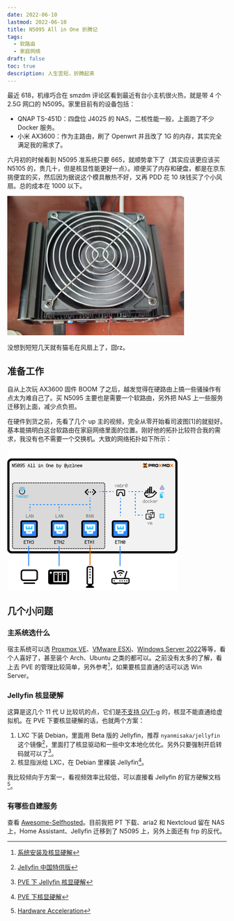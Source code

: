 ```yaml
---
date: 2022-06-10
lastmod: 2022-06-10
title: N5095 All in One 折腾记
tags:
  - 软路由
  - 家庭网络
draft: false
toc: true
description: 人生苦短，折腾起来
---
```


最近 618，机缘巧合在 smzdm 评论区看到最近有台小主机很火热，就是带 4 个 2.5G 网口的 N5095。家里目前有的设备包括：

- QNAP TS-451D：四盘位 J4025 的 NAS，二核性能一般，上面跑了不少 Docker 服务。
- 小米 AX3600：作为主路由，刷了 Openwrt 并且改了 1G 的内存，其实完全满足我的需求了。

六月初的时候看到 N5095 准系统只要 665，就顺势拿下了（其实应该更应该买 N5105 的，贵几十，但是核显性能更好一点）。顺便买了内存和硬盘，都是在京东挑便宜的买，然后因为据说这个模具散热不好，又再 PDD 花 10 块钱买了个小风扇。总的成本在 1000 以下。

![N5095](https://raw.githubusercontent.com/yzlnew/ImageBed/master/blog/2022/n5095-hardware.jpg)

没想到短短几天就有猫毛在风扇上了，囧rz。

## 准备工作

自从上次玩 AX3600 固件 BOOM 了之后，越发觉得在硬路由上搞一些骚操作有点太为难自己了。买 N5095 主要也是需要一个软路由，另外把 NAS 上一些服务迁移到上面，减少点负担。

在硬件到货之前，先看了几个 up 主的视频，完全从零开始看司波图[1]的就挺好。基本能搞明白这台软路由在家庭网络里面的位置。刚好他的拓扑比较符合我的需求，我没有也不需要一个交换机。大致的网络拓扑如下所示：

![Network Overview](https://raw.githubusercontent.com/yzlnew/ImageBed/master/blog/2022/n5095-aio.png)


## 几个小问题

### 主系统选什么

宿主系统可以选 [Proxmox VE](https://www.proxmox.com/en/)、[VMware ESXi](https://www.vmware.com/products/esxi-and-esx.html)、[Windows Server 2022](https://www.microsoft.com/en-us/windows-server)等等，看个人喜好了，甚至装个 Arch、Ubuntu 之类的都可以。之前没有太多的了解，看上去 PVE 的管理比较简单，另外参考[^2]，如果要核显直通的话可以选 Win Server。

### Jellyfin 核显硬解

这算是这几个 11 代 U 比较坑的点，它们是[不支持 GVT-g](https://www.intel.com/content/www/us/en/support/articles/000058558/graphics.html) 的，核显不能直通给虚拟机。在 PVE 下要核显硬解的话，也就两个方案：

1. LXC 下装 Debian，里面用 Beta 版的 Jellyfin，推荐 `nyanmisaka/jellyfin` 这个镜像[^3]，里面打了核显驱动和一些中文本地化优化。另外只要强制开启转码就可以了[^4]。
2. 核显指派给 LXC，在 Debian 里裸装 Jellyfin[^5]。

我比较倾向于方案一，看视频效率比较低，可以直接看 Jellyfin 的官方硬解文档[^6]。

### 有哪些自建服务

查看 [Awesome-Selfhosted](https://github.com/awesome-selfhosted/awesome-selfhosted)。目前我把 PT 下载、aria2 和 Nextcloud 留在 NAS 上，Home Assistant、Jellyfin 迁移到了 N5095 上，另外上面还有 frp 的反代。

[^1]: [2022版通用型PVE_AIO服务器布局教程](https://www.bilibili.com/video/BV1GY41177Es)
[^2]: [系统安装及核显硬解](https://www.bilibili.com/video/BV18L4y1F7gN)
[^3]: [Jellyfin 中国特供版](https://www.bilibili.com/read/cv14514123)
[^4]: [PVE 下 Jellyfin 核显硬解](https://www.bilibili.com/video/BV1sB4y197RS)
[^5]: [PVE 下核显硬解](https://www.bilibili.com/video/BV1dY4y137PB)
[^6]: [Hardware Acceleration](https://jellyfin.org/docs/general/administration/hardware-acceleration.html#intel-gen9-and-gen11-igpus)